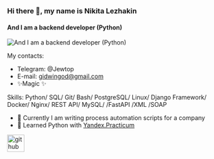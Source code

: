### Hi there 👋, my name is Nikita Lezhakin
#### And I am a backend developer (Python)
![And I am a backend developer (Python)](https://careertest.ru/static/img/professions/programmist.jpg)

My contacts: 
- Telegram: @Jewtop
- E-mail: gidwingod@gmail.com
- ✨Magic ✨

Skills: Python/  SQL/  Git/ Bash/  PostgreSQL/  Linux/  Django Framework/  Docker/ Nginx/  REST API/  MySQL/ /FastAPI /XML /SOAP

- 🔭 Currently I am writing process automation scripts for a company
- 🌱 Learned Python with [Yandex.Practicum](https://practicum.yandex.ru/) 


[<img src='https://cdn.jsdelivr.net/npm/simple-icons@3.0.1/icons/github.svg' alt='github' height='40'>](https://github.com/Gidwin)  

